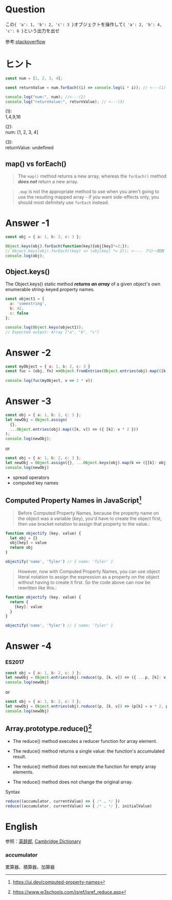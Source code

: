 
 # Question
 この`{ 'a': 1, 'b': 2, 'c': 3 }`オブジェクトを操作して`{ 'a': 2, 'b': 4, 'c': 6 }`という出力を出せ

  参考:[stackoverflow](https://stackoverflow.com/questions/14810506/map-function-for-objects-instead-of-arrays)

# ヒント
```js
const num = [1, 2, 3, 4];

const returnValue = num.forEach((i) => console.log(i * i)); // <---(1)

console.log("num:", num); //<---(2)
console.log("returnValue:", returnValue); // <---(3)
```
(1):<br>
1,4,9,16

(2):<br>
num: [1, 2, 3, 4]

(3):<br>
returnValue: undefined

## map() vs forEach()

>The `map()` method returns a new array, whereas the `forEach()` method ***does not*** return a new array. <br>

>`.map` is not the appropriate method to use when you aren't going to use the resulting mapped array - if you want side-effects only, you should most definitely use `forEach` instead.

# Answer -1

```js
const obj = { a: 1, b: 2, c: 3 };

Object.keys(obj).forEach(function(key){obj[key]*=2;});
// Object.keys(obj).forEach((key) => (obj[key] *= 2)); <---- アロー関数
console.log(obj);
```
## Object.keys()
The Object.keys() static method ***returns an array*** of a given object's own enumerable string-keyed property names.

```js
const object1 = {
  a: 'somestring',
  b: 42,
  c: false
};

console.log(Object.keys(object1));
// Expected output: Array ["a", "b", "c"]
```

# Answer -2

```js
const myObject = { a: 1, b: 2, c: 3 }
const fuc = (obj, fn) =>Object.fromEntries(Object.entries(obj).map(([k,v])=>[k,fn(v)]))
  
console.log(fuc(myObject, v => 2 * v)) 
```
# Answer -3
```js
const obj = { a: 1, b: 2, c: 3 };
let newObj = Object.assign(
  {},
  ...Object.entries(obj).map(([k, v]) => ({ [k]: v * 2 }))
);
console.log(newObj);
```
or
```js
const obj = { a: 1, b: 2, c: 3 };
let newObj = Object.assign({}, ...Object.keys(obj).map(k => ({[k]: obj[k] * 2})));
console.log(newObj)
```
- spread operators  
- computed key names

## Computed Property Names in JavaScript[^1]

>Before Computed Property Names, because the property name on the object was a variable (key), you'd have to create the object first, then use bracket notation to assign that property to the value.:
```js
function objectify (key, value) {
  let obj = {}
  obj[key] = value
  return obj
}

objectify('name', 'Tyler') // { name: 'Tyler' }
```
>However, now with Computed Property Names, you can use object literal notation to assign the expression as a property on the object without having to create it first. So the code above can now be rewritten like this.:
```js
function objectify (key, value) {
  return {
    [key]: value
  }
}

objectify('name', 'Tyler') // { name: 'Tyler' }
```
# Answer -4

### ES2017
```js
const obj = { a: 1, b: 2, c: 3 };
let newObj = Object.entries(obj).reduce((p, [k, v]) => ({ ...p, [k]: v * 2 }), {});
console.log(newObj)
```

or 
```js
const obj = { a: 1, b: 2, c: 3 };
let newObj = Object.entries(obj).reduce((p, [k, v]) => (p[k] = v * 2, p), {})
console.log(newObj)
```
## Array.prototype.reduce()[^2]

- The reduce() method executes a reducer function for array element.

- The reduce() method returns a single value: the function's accumulated result.

- The reduce() method does not execute the function for empty array elements.

- The reduce() method does not change the original array.

Syntax
```js
reduce((accumulator, currentValue) => { /* … */ })
reduce((accumulator, currentValue) => { /* … */ }, initialValue)
```

[^1]:https://ui.dev/computed-property-names

[^2]:https://www.w3schools.com/jsref/jsref_reduce.asp

# English
参照：[英辞郎](https://eow.alc.co.jp), [Cambridge Dictionary](https://dictionary.cambridge.org/ja/)
### accumulator
累算器、積算器、加算器